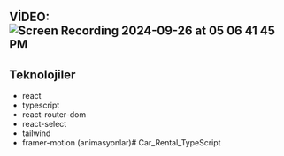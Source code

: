 ##  VİDEO:![Screen Recording 2024-09-26 at 05 06 41 45 PM](https://github.com/user-attachments/assets/65988c96-84df-4b03-88a1-5991bd3886fc)


## Teknolojiler

- react
- typescript
- react-router-dom
- react-select
- tailwind
- framer-motion (animasyonlar)# Car_Rental_TypeScript
